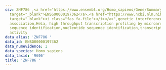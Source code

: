```yaml
---
csv: ZNF786 ,<a href="https://www.ensembl.org/Homo_sapiens/Gene/Summary?db=core;g=ENSG00000197362"
  target="_blank">ENSG00000197362</a>,<a href="https://www.ncbi.nlm.nih.gov/pubmed/28369544"
  target="_blank"><i class="fas fa-file"></i></a>",genetic interference,functional
  association,HeLa, high throughput transcription profiling by microarray,nucleotide
  sequence identification,nucleotide sequence identification,transcriptional regulation,down-regulates
  activity
data_alias: 'ZNF786 '
data_id: ENSG00000197362
data_numevidence: 1
data_species: Homo sapiens
data_taxid: '9606'
title: 'ZNF786 '
---
```

